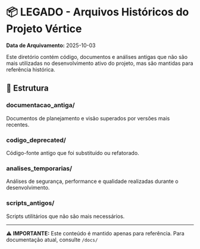 # 📦 LEGADO - Arquivos Históricos do Projeto Vértice

**Data de Arquivamento:** 2025-10-03

Este diretório contém código, documentos e análises antigas que não são mais utilizadas
no desenvolvimento ativo do projeto, mas são mantidas para referência histórica.

## 📂 Estrutura

### documentacao_antiga/
Documentos de planejamento e visão superados por versões mais recentes.

### codigo_deprecated/
Código-fonte antigo que foi substituído ou refatorado.

### analises_temporarias/
Análises de segurança, performance e qualidade realizadas durante o desenvolvimento.

### scripts_antigos/
Scripts utilitários que não são mais necessários.

---

⚠️ **IMPORTANTE:** Este conteúdo é mantido apenas para referência.
Para documentação atual, consulte `/docs/`
